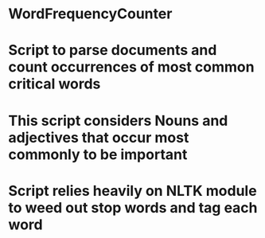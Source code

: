 # WordFrequencyCounter

# Script to parse documents and count occurrences of most common critical words
# This script considers Nouns and adjectives that occur most commonly to be important

# Script relies heavily on NLTK module to weed out stop words and tag each word
